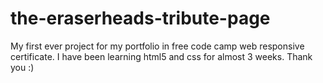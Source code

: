 # the-eraserheads-tribute-page
My first ever project for my portfolio in free code camp web responsive certificate. I have been learning html5 and css for almost 3 weeks. Thank you :)
